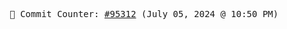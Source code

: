 <p align="center">
    <samp>
        📮 Commit Counter: <a href="https://github.com/Javascript-void0/Javascript-void0/commits/main">#95312</a> (July 05, 2024 @ 10:50 PM)
    </samp>
</p>